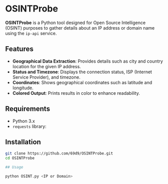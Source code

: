 # OSINTProbe

**OSINTProbe** is a Python tool designed for Open Source Intelligence (OSINT) purposes to gather details about an IP address or domain name using the `ip-api` service.

## Features
- **Geographical Data Extraction**: Provides details such as city and country location for the given IP address.
- **Status and Timezone**: Displays the connection status, ISP (Internet Service Provider), and timezone.
- **Coordinates**: Shows geographical coordinates such as latitude and longitude.
- **Colored Output**: Prints results in color to enhance readability.

## Requirements
- Python 3.x
- `requests` library:

## Installation
```bash
git clone https://github.com/69d9/OSINTProbe.git
cd OSINTProbe

## Usage

python OSINT.py <IP or Domain>
